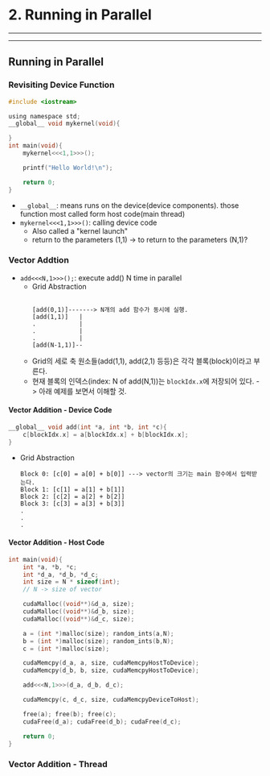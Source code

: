 # 2. Running in Parallel
---
---
## Running in Parallel

### Revisiting Device Function
```c
#include <iostream>

using namespace std;
__global__ void mykernel(void){

}
int main(void){
    mykernel<<<1,1>>>();

    printf("Hello World!\n");

    return 0;
}
```
- `__global__`: means runs on the device(device components). those function most called form host code(main thread)
- `mykernel<<<1,1>>>()`: calling device code
  - Also called a "kernel launch"
  - return to the parameters (1,1) -> to return to the parameters (N,1)?

### Vector Addtion
- `add<<<N,1>>>();`: execute add() N time in parallel
  - Grid Abstraction
    ```text

    [add(0,1)]-------> N개의 add 함수가 동시에 실행.
    [add(1,1)]   |
    .            |
    .            |
    .            |
    [add(N-1,1)]--
    ```
  - Grid의 세로 축 원소들(add(1,1), add(2,1) 등등)은 각각 블록(block)이라고 부른다.
  - 현재 블록의 인덱스(index: N of add(N,1))는 `blockIdx.x`에 저장되어 있다. -> 아래 예제를 보면서 이해할 것.
    
#### Vector Addition - Device Code
```c
__global__ void add(int *a, int *b, int *c){
    c[blockIdx.x] = a[blockIdx.x] + b[blockIdx.x];
}
```
- Grid Abstraction
    ```text
    Block 0: [c[0] = a[0] + b[0]] ---> vector의 크기는 main 함수에서 입력받는다.
    Block 1: [c[1] = a[1] + b[1]]
    Block 2: [c[2] = a[2] + b[2]]
    Block 3: [c[3] = a[3] + b[3]]
    .
    .
    .
    ```

#### Vector Addition - Host Code
```c
int main(void){
    int *a, *b, *c;
    int *d_a, *d_b, *d_c;
    int size = N * sizeof(int);
    // N -> size of vector

    cudaMalloc((void**)&d_a, size);
    cudaMalloc((void**)&d_b, size);
    cudaMalloc((void**)&d_c, size);

    a = (int *)malloc(size); random_ints(a,N);
    b = (int *)malloc(size); random_ints(b,N);
    c = (int *)malloc(size);

    cudaMemcpy(d_a, a, size, cudaMemcpyHostToDevice);
    cudaMemcpy(d_b, b, size, cudaMemcpyHostToDevice);

    add<<<N,1>>>(d_a, d_b, d_c);

    cudaMemcpy(c, d_c, size, cudaMemcpyDeviceToHost);

    free(a); free(b); free(c);
    cudaFree(d_a); cudaFree(d_b); cudaFree(d_c);

    return 0;
}
```

### Vector Addition - Thread

